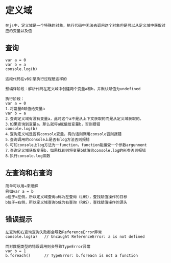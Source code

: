 # 定义域

    在js中，定义域是一个特殊的对象，执行代码中无法去调用这个对象但是可以从定义域中获取对应的变量以及值

## 查询

    var a = 0
    var b = a
    console.log(b)

    这段代码在v8引擎执行过程是这样的

    预编译阶段：解析代码在定义域中创建两个变量a和b，并默认赋值为undefined

    执行阶段：
    var a = 0
    1.将常量0赋值给变量a
    var b = a
    2.查询定义域有没有变量a，此时这个a不是从上下文获取的而是从定义域获取的。
    3.如果查询到变量a，那么就将a赋值给变量b，否则报错
    console.log(b)
    4.查询定义域是否有console变量，有的话则调用console否则报错
    5.查询调用的console上是否有log方法否则报错
    6.可知console上log方法为一function，function能接受一个参数argunment
    7.查询定义域获取变量b，如果找到则将变量b赋值给console.log的形参否则报错
    8.执行console.log函数

## 左查询和右查询

    简单可以用=来理解
    例如var a = b
    a位于=左侧，所以定义域查询a称为左查询（LHS），查找赋值操作的目标
    b位于=右侧，所以定义域查询b成为右查询（RHS），查找赋值操作的源头

## 错误提示

    左查询和右查询查询失败都会导致ReferenceError异常
    console.log(a)   // Uncaught ReferenceError: a is not defined

    而对数据类型的错误调用则会导致TypeError异常
    var b = 1
    b.foreach()      // TypeError: b.foreacn is not a function

    